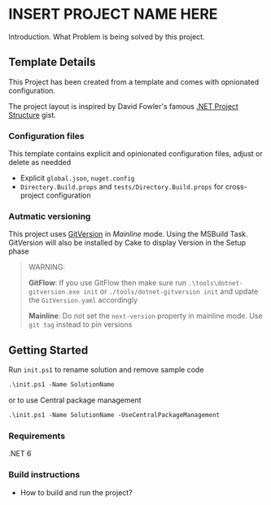 # INSERT PROJECT NAME HERE
Introduction. What Problem is being solved by this project.


## Template Details
This Project has been created from a template and comes with opnionated configuration.

The project layout is inspired by David Fowler's famous [.NET Project Structure](https://gist.github.com/davidfowl/ed7564297c61fe9ab814) gist.

### Configuration files
This template contains explicit and opinionated configuration files, adjust or delete as needded

* Explicit `global.json`, `nuget.config`
* `Directory.Build.props` and `tests/Directory.Build.props` for cross-project configuration

### Autmatic versioning
This project uses [GitVersion](https://gitversion.net/) in *Mainline* mode. Using the MSBuild Task.
GitVersion will also be installed by Cake to display Version in the Setup phase

> WARNING:
> 
> **GitFlow**: If you use GitFlow then make sure run `.\tools\dotnet-gitversion.exe init` or `./tools/dotnet-gitversion init` and update the `GitVersion.yaml`
> accordingly
> 
> **Mainline**: Do not set the `next-version` property in mainline mode. Use `git tag` instead to 
> pin versions

## Getting Started

Run `init.ps1` to rename solution and remove sample code

```ps
.\init.ps1 -Name SolutionName
```

or to use Central package management

```ps
.\init.ps1 -Name SolutionName -UseCentralPackageManagement
```


### Requirements
.NET 6

### Build instructions
* How to build and run the project?
